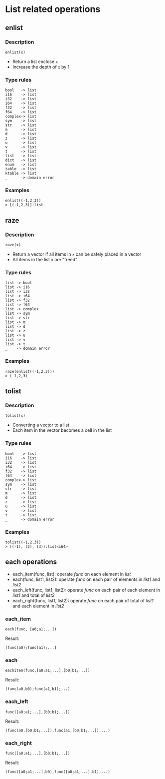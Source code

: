 # List related operations

## enlist

### Description

`enlist(x)`

- Return a list enclose `x`
- Increase the depth of `x` by 1

### Type rules

```no-highlight
bool   -> list
i16    -> list 
i32    -> list 
i64    -> list 
f32    -> list 
f64    -> list 
complex-> list 
sym    -> list 
str    -> list 
m      -> list
d      -> list
z      -> list
u      -> list
v      -> list
t      -> list
list   -> list
dict   -> list
enum   -> list
table  -> list
ktable -> list
_      -> domain error
```

### Examples

```no-highlight
enlist((-1,2,3))
> [(-1,2,3)]:list
```

## raze

### Description

`raze(x)`

- Return a vector if all items in `x` can be safely placed in a vector
- All items in the list `x` are "freed"

### Type rules

```no-highlight
list -> bool
list -> i16
list -> i32
list -> i64
list -> f32
list -> f64
list -> complex
list -> sym
list -> str
list -> m
list -> d
list -> z
list -> u
list -> v
list -> t
_    -> domain error
```

### Examples

```no-highlight
raze(enlist((-1,2,3)))
> (-1,2,3)
```

## tolist

### Description

`tolist(x)`

- Converting a vector to a list
- Each item in the vector becomes a cell in the list

### Type rules

```no-highlight
bool   -> list
i16    -> list 
i32    -> list 
i64    -> list 
f32    -> list 
f64    -> list 
complex-> list 
sym    -> list 
str    -> list 
m      -> list
d      -> list
z      -> list
u      -> list
v      -> list
t      -> list
_      -> domain error
```

### Examples

```no-highlight
tolist((-1,2,3))
> ((-1), (2), (3)):list<i64>
```

## each operations

- each_item(func, list): operate *func* on each element in *list*
- each(func, list1, list2): operate *func* on each pair of elements in *list1* and *list2*
- each_left(func, list1, list2): operate *func* on each pair of each element in *list1* and total of *list2*
- each_right(func, list1, list2): operate *func* on each pair of total of *list1* and each element in *list2*

### each_item

```no-highlight
each(func, [a0;a1;...])
```

Result:

```no-highlight
[func(a0);func(a1);...]
```

### each

```no-highlight
eachitem(func,[a0;a1;...],[b0;b1;...])
```

Result:

```no-highlight
(func(a0,b0);func(a1,b1);...)
```

### each_left

```no-highlight
func([a0;a1;...],[b0;b1;...])
```

Result:

```no-highlight
(func(a0,[b0;b1;...]),func(a1,[b0;b1;...]),...)
```

### each_right

```no-highlight
func([a0;a1;...],[b0;b1;...])
```

Result:

```no-highlight
(func([a0;a1;...],b0),func([a0;a1;...],b1),...)
```
